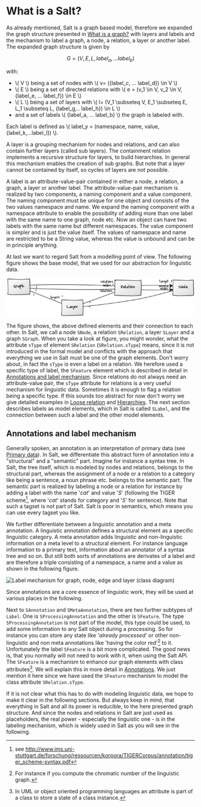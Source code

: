 # What is a Salt?

As already mentioned, Salt is a graph based model, therefore we expanded
the graph structure presented in [What is a graph?](what-is-a-graph.md) with
layers and labels and the mechanism to label a graph, a node, a
relation, a layer or another label. The expanded graph structure is
given by 

$$ G=(V, E, L, {label_a, ... label_b}) $$ 

with:
-   \\( V \\) being a set of nodes with \\( v= ({label_c, ... label_d}) \in V \\)
-   \\( E \\)  being a set of directed relations with \\( e = (v_1 \in V, v_2 \in V,
    {label_e, ... label_f}) \in E \\)
-   \\( L \\) being a set of layers with \\( l= (V_1 \subseteq V, E_1 \subseteq E, L_1 \subseteq L, {label_g,.. label_h}) \in L \\)
-   and a set of labels \\( {label_a, ... label_b} \\) the graph is labeled
    with.

Each label is defined as \\( label_y = (namespace, name, value,
{label_k,\...label_l}) \\).

A layer is a grouping mechanism for nodes and relations, and can also
contain further layers (called sub layers). The containment relation
implements a recursive structure for layers, to build hierarchies. In
general this mechanism enables the creation of sub graphs. But note that
a layer cannot be contained by itself, so cycles of layers are not
possible.

A label is an attribute-value-pair contained in either a node, a
relation, a graph, a layer or another label. The attribute-value-pair
mechanism is realized by two components, a naming component and a value
component. The naming component must be unique for one object and
consists of the two values namespace and name. We expand the naming
component with a namespace attribute to enable the possibility of adding
more than one label with the same name to one graph, node etc. Now an
object can have two labels with the same name but different namespaces.
The value component is simpler and is just the value itself. The values
of namespace and name are restricted to be a String value, whereas the
value is unbound and can be in principle anything.

At last we want to regard Salt from a modelling point of view. 
The following figure shows the base model, that we used for
our abstraction for linguistic data. 

![Salt's graph model (class diagram)](images/graph_model.png)

The figure shows, the above defined
elements and their connection to each other. In Salt, we call a node
`SNode`, a relation `SRelation`, a layer `SLayer` and a graph `SGraph`.
When you take a look at figure, you might wonder, what the attribute
`sType` of element `SRelation` (`SRelation.sType`) means, since it is
not introduced in the formal model and conflicts with the approach that
everything we use in Salt must be one of the graph elements. Don\'t
worry about, in fact the `sType` is even a label on a relation. We
herefore used a specific type of label, the `SFeature` element which is
described in detail in [Annotations and label mechanism](#annotations-and-label-mechanism).
Since relations do not always need an attribute-value pair, the `sType`
attribute for relations is a very useful mechanism for linguistic data.
Sometimes it is enough to flag a relation being a specific type. If this
sounds too abstract for now don\'t worry we give detailed examples in
[Loose relation](how-does-salt-work.md#loose-relation) and
[Hierarchies](how-does-salt-work.md#hierarchies). 
The next section describes labels as model elements, which in Salt is called `SLabel`, and
the connection between such a label and the other model elements.

## Annotations and label mechanism

Generally spoken, an annotation is an interpretation of primary data
(see [Primary data](how-does-salt-work.md#primary-data)). 
In Salt, we differentiate this
abstract form of annotation into a \"structural\" and a \"semantic\"
part. Imagine for instance a syntax tree. In Salt, the tree itself,
which is modeled by nodes and relations, belongs to the structural part,
whereas the assignment of a node or a relation to a category like being
a sentence, a noun phrase etc. belongs to the semantic part. The
semantic part is realized by labeling a node or a relation for instance
by adding a label with the name \'*cat*\' and value \'*S*\' (following
the TIGER scheme[^5], where \'*cat*\' stands for category and \'*S*\'
for sentence). Note that such a tagset is not part of Salt. Salt is poor
in semantics, which means you can use every tagset you like.

We further differentiate between a linguistic annotation and a meta
annotation. A linguistic annotation defines a structural element as a
specific linguistic category. A meta annotation adds linguistic and
non-linguistic information on a meta level to a structural element. For
instance language information to a primary text, information about an
annotator of a syntax tree and so on. But still both sorts of
annotations are derivates of a label and are therefore a triple
consisting of a namespace, a name and a value as shown in the following figure.

![Label mechanism for graph, node, edge and layer
(class diagram)](images/labelAndGraph.png)

Since annotations are a core essence of linguistic work, they will be
used at various places in the following.

Next to `SAnnotation` and `SMetaAnnotation`, there are two further
subtypes of `Label`. One is `SProcessingAnnotation` and the other is
`SFeature`. The type `SProcessingAnnotation` is not part of the model,
this type could be used, to add some information to any Salt object
during a processing. So for instance you can store any state like
\'*already processed*\' or other non-linguistic and non meta annotations
like \'having the color red\'[^6] to it. Unfortunately the label
`SFeature` is a bit more complicated. The good news is, that you
normally will not need to work with it, when using the Salt API. The
`SFeature` is a mechanism to enhance our graph elements with class
attributes[^7]. We will explain this in more detail in
[Annotations](how-does-salt-work.md#annotations). We just mention it here since we have
used the `SFeature` mechanism to model the class attribute
`SRelation.sType`.

If it is not clear what this has to do with modeling linguistic data, we
hope to make it clear in the following sections. But always keep in
mind, that everything in Salt and all its power is reducible, to the
here presented graph structure. And since the nodes and relations in
Salt are just used as placeholders, the real power - especially the
linguistic one - is in the labeling mechanism, which is widely used in
Salt as you will see in the following.

[^5]: see
    <http://www.ims.uni-stuttgart.de/forschung/ressourcen/korpora/TIGERCorpus/annotation/tiger_scheme-syntax.pdf>

[^6]: For instance if you compute the chromatic number of the linguistic
    graph.

[^7]: In UML or object oriented programming languages an attribute is
    part of a class to store a state of a class instance.
